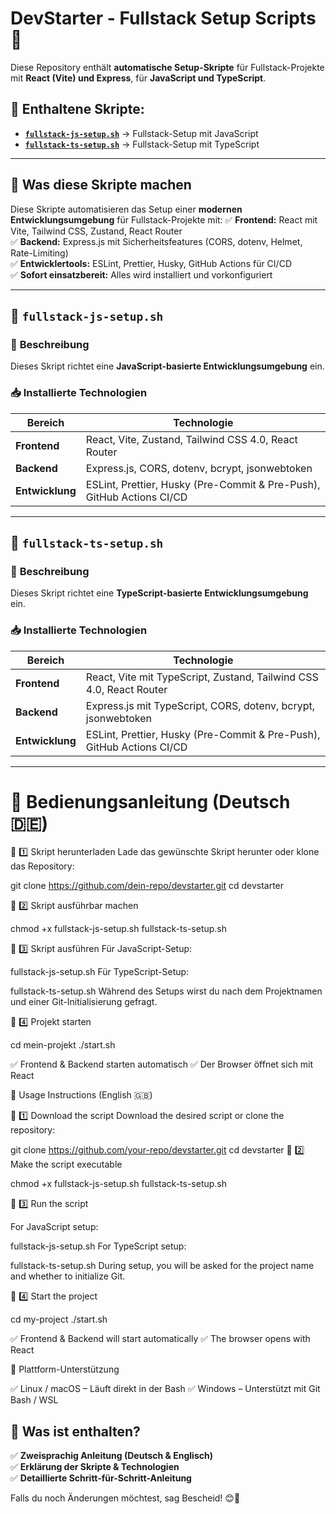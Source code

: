 # DevStarter - Fullstack Setup Scripts 🚀

Diese Repository enthält **automatische Setup-Skripte** für Fullstack-Projekte mit **React (Vite) und Express**, für **JavaScript und TypeScript**.

## 📌 Enthaltene Skripte:
- **[`fullstack-js-setup.sh`](#-fullstack-js-setupsh)** → Fullstack-Setup mit JavaScript
- **[`fullstack-ts-setup.sh`](#-fullstack-ts-setupsh)** → Fullstack-Setup mit TypeScript

---

## 📢 Was diese Skripte machen

Diese Skripte automatisieren das Setup einer **modernen Entwicklungsumgebung** für Fullstack-Projekte mit:
✅ **Frontend:** React mit Vite, Tailwind CSS, Zustand, React Router  
✅ **Backend:** Express.js mit Sicherheitsfeatures (CORS, dotenv, Helmet, Rate-Limiting)  
✅ **Entwicklertools:** ESLint, Prettier, Husky, GitHub Actions für CI/CD  
✅ **Sofort einsatzbereit:** Alles wird installiert und vorkonfiguriert  

---

## 📌 `fullstack-js-setup.sh`

### 📜 **Beschreibung**
Dieses Skript richtet eine **JavaScript-basierte Entwicklungsumgebung** ein.

### 📥 **Installierte Technologien**
|     Bereich     |                        Technologie                                    |
|-----------------|-----------------------------------------------------------------------|
| **Frontend**    | React, Vite, Zustand, Tailwind CSS 4.0, React Router                  |
| **Backend**     | Express.js, CORS, dotenv, bcrypt, jsonwebtoken                        |
| **Entwicklung** | ESLint, Prettier, Husky (Pre-Commit & Pre-Push), GitHub Actions CI/CD |

---

## 📌 `fullstack-ts-setup.sh`

### 📜 **Beschreibung**
Dieses Skript richtet eine **TypeScript-basierte Entwicklungsumgebung** ein.

### 📥 **Installierte Technologien**
|     Bereich     |                          Technologie                                  |
|-----------------|-----------------------------------------------------------------------|
| **Frontend**    | React, Vite mit TypeScript, Zustand, Tailwind CSS 4.0, React Router   |
| **Backend**     | Express.js mit TypeScript, CORS, dotenv, bcrypt, jsonwebtoken         |
| **Entwicklung** | ESLint, Prettier, Husky (Pre-Commit & Pre-Push), GitHub Actions CI/CD |

---

# 🚀 **Bedienungsanleitung** (Deutsch 🇩🇪)

🔹 1️⃣ Skript herunterladen
Lade das gewünschte Skript herunter oder klone das Repository:

git clone https://github.com/dein-repo/devstarter.git
cd devstarter

🔹 2️⃣ Skript ausführbar machen

chmod +x fullstack-js-setup.sh fullstack-ts-setup.sh

🔹 3️⃣ Skript ausführen
Für JavaScript-Setup:


fullstack-js-setup.sh
Für TypeScript-Setup:


fullstack-ts-setup.sh
Während des Setups wirst du nach dem Projektnamen und einer Git-Initialisierung gefragt.

🔹 4️⃣ Projekt starten

cd mein-projekt
./start.sh


✅ Frontend & Backend starten automatisch
✅ Der Browser öffnet sich mit React


🚀 Usage Instructions (English 🇬🇧)

🔹 1️⃣ Download the script
Download the desired script or clone the repository:


git clone https://github.com/your-repo/devstarter.git
cd devstarter
🔹 2️⃣ Make the script executable

chmod +x fullstack-js-setup.sh fullstack-ts-setup.sh

🔹 3️⃣ Run the script

For JavaScript setup:


fullstack-js-setup.sh
For TypeScript setup:


fullstack-ts-setup.sh
During setup, you will be asked for the project name and whether to initialize Git.

🔹 4️⃣ Start the project

cd my-project
./start.sh

✅ Frontend & Backend will start automatically
✅ The browser opens with React


🔧 Plattform-Unterstützung

✅ Linux / macOS – Läuft direkt in der Bash
✅ Windows – Unterstützt mit Git Bash / WSL

## **📌 Was ist enthalten?**
✅ **Zweisprachig Anleitung (Deutsch & Englisch)**  
✅ **Erklärung der Skripte & Technologien**  
✅ **Detaillierte Schritt-für-Schritt-Anleitung**  


Falls du noch Änderungen möchtest, sag Bescheid! 😊🚀